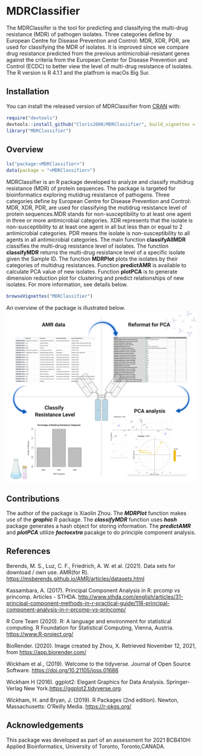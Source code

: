 
<!-- README.md is generated from README.Rmd. Please edit that file -->

# MDRClassifier

<!-- badges: start -->
<!-- badges: end -->

The MDRClassifer is the tool for predicting and classifying the
multi-drug resistance (MDR) of pathogen isolates. Three categories
define by European Centre for Disease Prevention and Control: MDR, XDR,
PDR, are used for classifying the MDR of isolates. It is improved since
we compare drug resistance predicted from the previous
antimicrobial-resistant genes against the criteria from the European
Center for Disease Prevention and Control (ECDC) to better view the
level of multi-drug resistance of isolates. The R version is R 4.1.1 and
the platfrom is macOs Big Sur.

## Installation

You can install the released version of MDRClassifier from
[CRAN](https://CRAN.R-project.org) with:

``` r
require("devtools")
devtools::install_github("Cloris2000/MDRClassifier", build_vignettes = TRUE)
library("MDRClassifier")
```

## Overview

``` r
ls("package:<MDRClassifier>") 
data(package = "<MDRClassifier>")
```

MDRClassifier is an R package developed to analyze and classify
multidrug resistance (MDR) of protein sequences. The package is targeted
for bioinformatics exploring mutidrug resistance of pathogens. Three
categories define by European Centre for Disease Prevention and Control:
MDR, XDR, PDR, are used for classifying the mutidrug resistance level of
protein sequences.MDR stands for non-susceptibility to at least one
agent in three or more antimicrobial categories. XDR represents that the
isolate is non-susceptibility to at least one agent in all but less than
or equal to 2 antimicrobial categories. PDR means the isolate is
non-susceptibility to all agents in all antimicrobial categories. The
main function **classifyAllMDR** classifies the multi-drug resistance
level of isolates. The function **classifyMDR** returns the multi-drug
resistance level of a specific isolate given the Sample ID. The function
**MDRPlot** plots the isolates by their categories of multidrug
resistances. Function **predictAMR** is available to calculate PCA value
of new isolates. Function **plotPCA** is to generate dimension reduction
plot for clustering and predict relationships of new isolates. For more
information, see details below.

``` r
browseVignettes("MDRClassifier")
```

An overview of the package is illustrated below.
![](./inst/extdata/MDRClassifier.png)

## Contributions

The author of the package is Xiaolin Zhou. The ***MDRPlot*** function
makes use of the ***graphic*** R package. The ***classifyMDR*** function
uses ***hash*** package generates a hash object for storing information.
The ***predictAMR*** and ***plotPCA*** utilize ***factoextra*** pacakge
to do principle component analysis.

## References

Berends, M. S., Luz, C. F., Friedrich, A. W. et al. (2021). Data sets
for download / own use. AMR(for R).
<https://msberends.github.io/AMR/articles/datasets.html>

Kassambara, A. (2017). Principal Component Analysis in R: prcomp vs
princomp. Articles - STHDA.
<http://www.sthda.com/english/articles/31-principal-component-methods-in-r-practical-guide/118-principal-component-analysis-in-r-prcomp-vs-princomp/>

R Core Team (2020). R: A language and environment for statistical
computing. R Foundation for Statistical Computing, Vienna, Austria.
<https://www.R-project.org/>

BioRender. (2020). Image created by Zhou, X. Retrieved November 12,
2021, from <https://app.biorender.com/>

Wickham et al., (2019). Welcome to the tidyverse. Journal of Open Source
Software. <https://doi.org/10.21105/joss.01686>

Wickham H (2016). ggplot2: Elegant Graphics for Data Analysis.
Springer-Verlag New York.https://ggplot2.tidyverse.org.

Wickham, H. and Bryan, J. (2019). R Packages (2nd edition). Newton,
Massachusetts: O’Reilly Media. <https://r-pkgs.org/>

## Acknowledgements

This package was developed as part of an assessment for 2021 BCB410H:
Applied Bioinformatics, University of Toronto, Toronto,CANADA.
